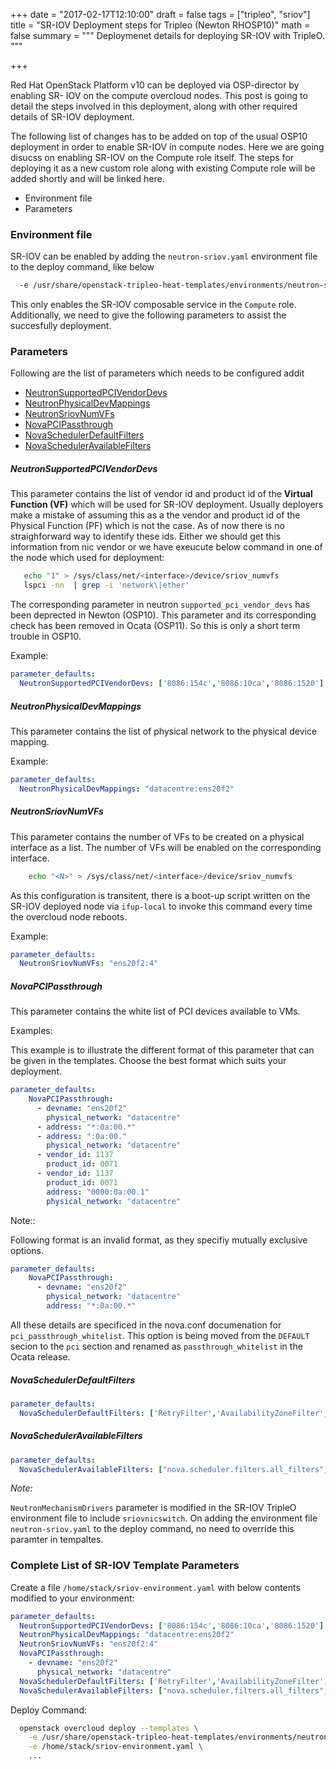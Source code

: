 +++
date = "2017-02-17T12:10:00"
draft = false
tags = ["tripleo", "sriov"]
title = "SR-IOV Deployment steps for Tripleo (Newton RHOSP10)"
math = false
summary = """
Deploymenet details for deploying SR-IOV with TripleO.
"""

+++

Red Hat OpenStack Platform v10 can be deployed via OSP-director by enabling
SR- IOV on the compute overcloud nodes. This post is going to detail the steps
involved in this deployment, along with other required details of SR-IOV
deployment.

The following list of changes has to be added on top of the usual OSP10
deployment in order to enable SR-IOV in compute nodes. Here we are going
disucss on enabling SR-IOV on the Compute role itself. The steps for deploying
it as a new custom role along with existing Compute role will be added shortly
and will be linked here.

 * Environment file
 * Parameters

### Environment file
SR-IOV can be enabled by adding the ``neutron-sriov.yaml`` environment file to
the deploy command, like below

``` bash
  -e /usr/share/openstack-tripleo-heat-templates/environments/neutron-sriov.yaml
```
This only enables the SR-IOV composable service in the ``Compute`` role.
Additionally, we need to give the following parameters to assist the
succesfully deployment.

### Parameters

Following are the list of parameters which needs to be configured addit

* [NeutronSupportedPCIVendorDevs](#neutronsupportedpcivendordevs)
* [NeutronPhysicalDevMappings](#neutronphysicaldevmappings)
* [NeutronSriovNumVFs](#neutronsriovnumvfs)
* [NovaPCIPassthrough](#novapcipassthrough)
* [NovaSchedulerDefaultFilters](#novaschedulerdefaultfilters)
* [NovaSchedulerAvailableFilters](#novascheduleravailablefilters)


##### NeutronSupportedPCIVendorDevs

This parameter contains the list of vendor id and product id of the **Virtual
Function (VF)** which will be used for SR-IOV deployment. Usually deployers
make a mistake of assuming this as a the vendor and product id of the Physical
Function (PF) which is not the case. As of now there is no straighforward way
to identify these ids. Either we should get this information from nic vendor
or we have exeucute below command in one of the node which used for
deployment:

``` bash
   echo "1" > /sys/class/net/<interface>/device/sriov_numvfs
   lspci -nn  | grep -i 'network\|ether'
```

The corresponding parameter in neutron ``supported_pci_vendor_devs`` has been
deprected in Newton (OSP10). This parameter and its corresponding check has
been removed in Ocata (OSP11). So this is only a short term trouble in OSP10.

Example:
``` yaml
parameter_defaults:
  NeutronSupportedPCIVendorDevs: ['8086:154c','8086:10ca','8086:1520']
```

##### NeutronPhysicalDevMappings

This parameter contains the list of physical network to the physical device
mapping.

Example:
``` yaml
parameter_defaults:
  NeutronPhysicalDevMappings: "datacentre:ens20f2"
```

##### NeutronSriovNumVFs

This parameter contains the number of VFs to be created on a physical
interface as a list. The number of VFs will be enabled on the corresponding
interface.

```bash
    echo "<N>" > /sys/class/net/<interface>/device/sriov_numvfs
```

As this configuration is transitent, there is a boot-up script written on the
SR-IOV deployed node via ``ifup-local`` to invoke this command every time the
overcloud node reboots.

Example:
``` yaml
parameter_defaults:
  NeutronSriovNumVFs: "ens20f2:4"
```
##### NovaPCIPassthrough
This parameter contains the white list of PCI devices available to VMs.

Examples:

This example is to illustrate the different format of this parameter that can
be given in the templates. Choose the best format which suits your deployment.

``` yaml
parameter_defaults:
    NovaPCIPassthrough:
      - devname: "ens20f2"
        physical_network: "datacentre"
      - address: "*:0a:00.*"
      - address: ":0a:00."
        physical_network: "datacentre"
      - vendor_id: 1137
        product_id: 0071
      - vendor_id: 1137
        product_id: 0071
        address: "0000:0a:00.1"
        physical_network: "datacentre"
```
Note::

  Following format is an invalid format, as they specifiy mutually
  exclusive options.
``` yaml
parameter_defaults:
    NovaPCIPassthrough:
      - devname: "ens20f2"
        physical_network: "datacentre"
        address: "*:0a:00.*"
```
All these details are specificed in the nova.conf documenation for
``pci_passthrough_whitelist``. This option is being moved from the ``DEFAULT``
secion to the ``pci`` section and renamed as ``passthrough_whitelist`` in the
Ocata release.

##### NovaSchedulerDefaultFilters

``` yaml
parameter_defaults:
  NovaSchedulerDefaultFilters: ['RetryFilter','AvailabilityZoneFilter','RamFilter','ComputeFilter','ComputeCapabilitiesFilter','ImagePropertiesFilter','ServerGroupAntiAffinityFilter','ServerGroupAffinityFilter','PciPassthroughFilter']
```

##### NovaSchedulerAvailableFilters

``` yaml
parameter_defaults:
  NovaSchedulerAvailableFilters: ["nova.scheduler.filters.all_filters","nova.scheduler.filters.pci_passthrough_filter.PciPassthroughFilter"]
```

_Note:_

``NeutronMechanismDrivers`` parameter is modified in the SR-IOV TripleO
environment file to include ``sriovnicswitch``. On adding the environment file
``neutron-sriov.yaml`` to the deploy command, no need to override this
paramter in tempaltes.

### Complete List of SR-IOV Template Parameters

Create a file ``/home/stack/sriov-environment.yaml`` with below contents
modified to your environment:
``` yaml
parameter_defaults:
  NeutronSupportedPCIVendorDevs: ['8086:154c','8086:10ca','8086:1520']
  NeutronPhysicalDevMappings: "datacentre:ens20f2"
  NeutronSriovNumVFs: "ens20f2:4"
  NovaPCIPassthrough:
    - devname: "ens20f2"
      physical_network: "datacentre"
  NovaSchedulerDefaultFilters: ['RetryFilter','AvailabilityZoneFilter','RamFilter','ComputeFilter','ComputeCapabilitiesFilter','ImagePropertiesFilter','ServerGroupAntiAffinityFilter','ServerGroupAffinityFilter','PciPassthroughFilter']
  NovaSchedulerAvailableFilters: ["nova.scheduler.filters.all_filters","nova.scheduler.filters.pci_passthrough_filter.PciPassthroughFilter"]
```

Deploy Command:
``` bash
  openstack overcloud deploy --templates \
    -e /usr/share/openstack-tripleo-heat-templates/environments/neutron-sriov.yaml \
    -e /home/stack/sriov-environment.yaml \
    ...
```
